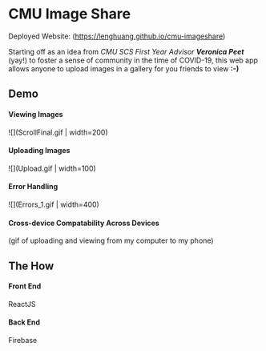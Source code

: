 # CMU Image Share

Deployed Website: (https://lenghuang.github.io/cmu-imageshare)

Starting off as an idea from _CMU SCS First Year Advisor **Veronica Peet**_ (yay!) to foster a sense of community in the time of COVID-19, this web app allows anyone to upload images in a gallery for you friends to view **:-)**

## Demo

#### Viewing Images
![](ScrollFinal.gif | width=200)

#### Uploading Images
![](Upload.gif | width=100)

#### Error Handling
![](Errors_1.gif | width=400)

#### Cross-device Compatability Across Devices
(gif of uploading and viewing from my computer to my phone)

## The How

#### Front End
ReactJS

#### Back End
Firebase
